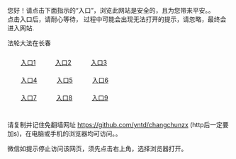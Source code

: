 您好！请点击下面指示的“入口”，浏览此网站是安全的，且为您带来平安。。 <br/>
点击入口后，请耐心等待， 过程中可能会出现无法打开的提示，请忽略，最终会进入网站. </br>

法轮大法在长春<br/>
<div style="padding:10px"><a style="margin:20px" target="_blank" href="https://d1cbhlhbmft8xj.cloudfront.net/2Qpsp?hbtzf" id="ccLink1" rel="nofollow">入口1</a> <a target="_blank" style="margin:20px" href="https://d2njxd5xw2nznh.cloudfront.net/2Qpsp?psdfxju" id="ccLink2" rel="nofollow">入口2</a> <a style="margin:20px" target="_blank" href="https://d26od7zf8cxgs9.cloudfront.net/2Qpsp?pbenbis" id="ccLink3" rel="nofollow">入口3</a></div>

<div style="padding:10px" ><a style="margin:20px" target="_blank" href="https://d1cbhlhbmft8xj.cloudfront.net/2Qpsp?hbtzf" id="ccLink4" rel="nofollow">入口4</a> <a style="margin:20px" href="https://d2njxd5xw2nznh.cloudfront.net/2Qpsp?psdfxju" target="_blank" id="ccLink5" rel="nofollow">入口5</a> <a style="margin:20px" href="https://d26od7zf8cxgs9.cloudfront.net/2Qpsp?pbenbis" target="_blank" id="ccLink6" rel="nofollow">入口6</a></div>

<div style="padding:10px"><a style="margin:20px" target="_blank" href="https://d1cbhlhbmft8xj.cloudfront.net/2Qpsp?hbtzf" id="ccLink7" rel="nofollow">入口7</a> <a style="margin:20px" href="https://d2njxd5xw2nznh.cloudfront.net/2Qpsp?psdfxju" target="_blank" id="ccLink8" rel="nofollow">入口8</a> <a style="margin:20px" target="_blank" href="https://d26od7zf8cxgs9.cloudfront.net/2Qpsp?pbenbis" id="ccLink9" rel="nofollow">入口9</a></div>

<br/>



请复制并记住免翻墙网址 https://github.com/yntd/changchunzx (http后一定要加s)，在电脑或手机的浏览器均可访问。。<br/>

微信如提示停止访问该网页，须先点击右上角，选择浏览器打开。
